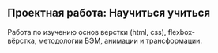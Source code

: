 ## Проектная работа: Научиться учиться
Работа по изучению основ верстки (html, css), flexbox-вёрстка, методологии БЭМ, анимации и трансформации.
